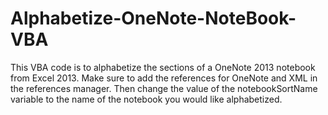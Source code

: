 # Alphabetize-OneNote-NoteBook-VBA
This VBA code is to alphabetize the sections of a OneNote 2013 notebook from Excel 2013. Make sure to add the references for OneNote and XML in the references manager. Then change the value of the notebookSortName variable to the name of the notebook you would like alphabetized.
